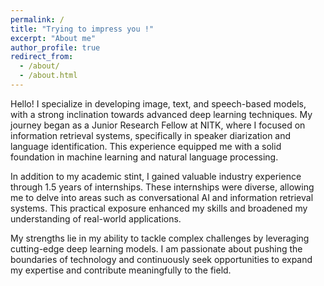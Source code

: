 ```yaml
---
permalink: /
title: "Trying to impress you !"
excerpt: "About me"
author_profile: true
redirect_from: 
  - /about/
  - /about.html
---
```


Hello! I specialize in developing image, text, and speech-based models, with a strong inclination towards advanced deep learning techniques. My journey began as a Junior Research Fellow at NITK, where I focused on information retrieval systems, specifically in speaker diarization and language identification. This experience equipped me with a solid foundation in machine learning and natural language processing.

In addition to my academic stint, I gained valuable industry experience through 1.5 years of internships. These internships were diverse, allowing me to delve into areas such as conversational AI and information retrieval systems. This practical exposure enhanced my skills and broadened my understanding of real-world applications.

My strengths lie in my ability to tackle complex challenges by leveraging cutting-edge deep learning models. I am passionate about pushing the boundaries of technology and continuously seek opportunities to expand my expertise and contribute meaningfully to the field.

